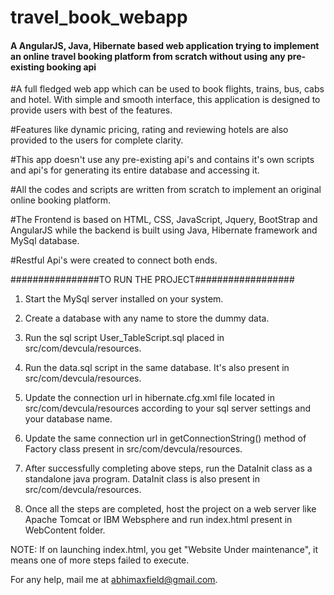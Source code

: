 # travel_book_webapp


#### A AngularJS, Java, Hibernate based web application trying to implement an online travel booking platform from scratch without using any pre-existing booking api ####


#A full fledged web app which can be used to book flights, trains, bus, cabs and hotel. With simple and smooth interface, this application is designed to provide users with best of the features.

#Features like dynamic pricing, rating and reviewing hotels are also provided to the users for complete clarity.

#This app doesn't use any pre-existing api's and contains it's own scripts and api's for generating its entire database and accessing it.

#All the codes and scripts are written from scratch to implement an original online booking platform.

#The Frontend is based on HTML, CSS, JavaScript, Jquery, BootStrap and AngularJS while the backend is built using Java, Hibernate framework and MySql database.

#Restful Api's were created to connect both ends.

################TO RUN THE PROJECT##################

1. Start the MySql server installed on your system.

2. Create a database with any name to store the dummy data.

3. Run the sql script User_TableScript.sql placed in src/com/devcula/resources.

4. Run the data.sql script in the same database. It's also present in src/com/devcula/resources.

5. Update the connection url in hibernate.cfg.xml file located in src/com/devcula/resources according to your sql server settings and your database name.

5. Update the same connection url in getConnectionString() method of Factory class present in src/com/devcula/resources.

6. After successfully completing above steps, run the DataInit class as a standalone java program. DataInit class is also present in src/com/devcula/resources.

7. Once all the steps are completed, host the project on a web server like Apache Tomcat or IBM Websphere and run index.html present in WebContent folder.

NOTE: If on launching index.html, you get "Website Under maintenance", it means one of more steps failed to execute.

For any help, mail me at abhimaxfield@gmail.com.

